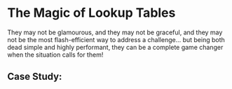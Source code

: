 # The Magic of Lookup Tables

They may not be glamourous, and they may not be graceful, and they may not be the most flash-efficient way to address a challenge... but being both dead simple and highly performant, they can be a complete game changer when the situation calls for them!

## Case Study:

